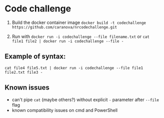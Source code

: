 # Code challenge
1. Build the docker container image `docker build -t codechallenge https://github.com/caranova/nrcodechallenge.git`

2. Run with `docker run -i codechallenge --file filename.txt` or `cat file1 file2 | docker run -i codechallenge --file -`

## Example of syntax:
 `cat file4 file5.txt | docker run -i codechallenge --file file1 file2.txt file3 -`

 ## Known issues
* can't pipe `cat` (maybe others?) without explicit `-` parameter after `--file` flag
* known compatibility issues on cmd and PowerShell 